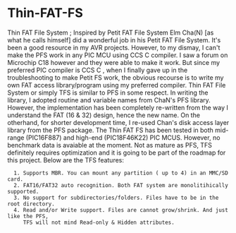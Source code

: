 # Thin-FAT-FS
Thin FAT File System ; Inspired by Petit FAT File System
Elm Cha(N) [as what he calls himself] did a wonderful job in his Petit FAT File System. It's been a good resource in my AVR projects. However, to my dismay, I can't make the PFS work in any PIC MCU using CCS C  compiler. I saw a forum on Microchip C18 however and they were able to make it work. But since my preferred PIC compiler is CCS C , when I finally gave up in the troubleshooting to make Petit FS work, the obvious recourse is to write my own FAT access library/program using my preferred compiler. 
Thin FAT File System or simply TFS is similar to PFS in some respect. In writing the library, I adopted routine and  variable names from ChaN's PFS library. However, the implementation has been completely re-written from the way I understand the FAT (16 & 32) design,  hence the new name. On the otherhand, for shorter development time, I re-used Chan's disk access layer library from the PFS package.
The Thin FAT FS has been tested in both mid-range (PIC16F887) and high-end (PIC18F46K22) PIC MCUS. However, no benchmark data is avaiable at the moment.
Not as mature as PFS, TFS definitely requires optimization and it is going to be part of the roadmap for this project. Below are the TFS features:

      1. Supports MBR. You can mount any partition ( up to 4) in an MMC/SD card.
      2. FAT16/FAT32 auto recognition. Both FAT system are monolitihically supported.
      3. No support for subdirectories/folders. Files have to be in the root directory.
      4. Read and/or Write support. Files are cannot grow/shrink. And just like the PFS, 
         TFS will not mind Read-only & Hidden attributes.
